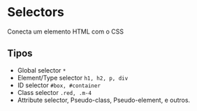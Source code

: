 # Selectors

Conecta um elemento HTML com o CSS

## Tipos

* Global selector `*`
* Element/Type selector `h1, h2, p, div`
* ID selector `#box, #container`
* Class selector `.red, .m-4`
* Attribute selector, Pseudo-class, Pseudo-element, e outros.